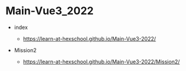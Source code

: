 # Main-Vue3_2022

- index
  - <https://learn-at-hexschool.github.io/Main-Vue3-2022/>

- Mission2
  - <https://learn-at-hexschool.github.io/Main-Vue3-2022/Mission2/>
  